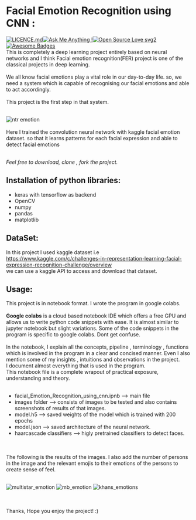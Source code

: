 # Facial Emotion Recognition using CNN :
[![LICENCE.md](https://img.shields.io/github/license/PrudhviGNV/py-automl)](https://github.com/PrudhviGNV/py-automl/blob/master/LICENCE.md)[![Ask Me Anything !](https://img.shields.io/badge/Ask%20me-anything-1abc9c.svg)](https://GitHub.com/PrudhviGNV)[![Open Source Love svg2](https://badges.frapsoft.com/os/v2/open-source.svg?v=103)](https://github.com/PrudhviGNV/open-source-badges/)
[![Awesome Badges](https://img.shields.io/badge/badges-awesome-green.svg)](https://github.com/PrudhviGNV/badges)<br>
This is completely a deep learning project entirely based on neural networks and I think Facial emotion recognition(FER) project is one of the classical projects in deep learning.<br/>
<br/>We all know facial emotions play a vital role in our day-to-day life. so, we need a system which is capable of recognising our  facial emotions and able to act accordingly.
<br/>
<br/> 
This project is the first step in that system.
<br/>
<br/>

![ntr emotion](https://user-images.githubusercontent.com/39909903/86574777-2f858580-bf2b-11ea-8aee-597f89f2b6b9.PNG)
<br/> <br/>
Here I trained the convolution neural network with kaggle facial emotion dataset. so that it learns patterns for each facial expression and able to detect facial emotions
<br/>
<br/>


_Feel free to download, clone , fork the project._  

## Installation of python libraries:
  * keras with tensorflow as backend
  * OpenCV
  * numpy
  * pandas
  * matplotlib


## DataSet:
In this project I used kaggle dataset i.e  <br/>
  https://www.kaggle.com/c/challenges-in-representation-learning-facial-expression-recognition-challenge/overview
  <br/>
    we can use a kaggle API to access and download that dataset.

## Usage:
This project is in notebook format. I wrote the program in google colabs.
<br/><br/>
**Google colabs** is a cloud based notebook IDE which offers a free GPU and allows us to write python code snippets with ease.
It is almost similar to jupyter notebook but slight variations.
Some of the code snippets in the program is specific to google colabs. Dont get confuse.
<br/>
<br/>
In the notebook, I  explain all the concepts, pipeline , terminology , functions which is involved in the program in a clear and concised manner. 
Even I also mention some of my insights , intuitions and observations in the project.<br/>
I document almost everything  that is used in the  program.<br/>
This notebook file is a complete wrapout  of practical exposure, understanding and theory.
<br/>
<br/>

  * facial_Emotion_Recognition_using_cnn.ipnb -->  main file
  * images folder --> consists of images to be tested and also contains screenshots of results of that images.
  * model.h5 --> saved weights of the model which is trained with 200 epochs
  * model.json --> saved architecture of the neural network.
  * haarcascade classifiers --> higly pretrained classifiers to detect faces.
<br/>
<br/>
The following is the results of the images. I also add the number of persons in the image and the relevant emojis to their emotions of the persons to create sense of feel.
<br/><br/>





![multistar_emotion](https://user-images.githubusercontent.com/39909903/86573388-33180d00-bf29-11ea-844a-09c8cea77467.PNG)
![mb_emotion](https://user-images.githubusercontent.com/39909903/86573436-41febf80-bf29-11ea-9f47-76a62f6a6a8e.PNG)
![khans_emotions](https://user-images.githubusercontent.com/39909903/86573368-2c899580-bf29-11ea-8588-3600004d7b77.PNG)

  <br/>
  <br/>
  Thanks, Hope you enjoy the project! :)
  <br/>
  <br/>
  <br/>
  
